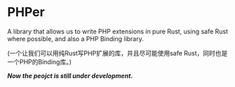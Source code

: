 # PHPer

A library that allows us to write PHP extensions in pure Rust, using safe Rust where possible, and also a PHP Binding library.

(一个让我们可以用纯Rust写PHP扩展的库，并且尽可能使用safe Rust，同时也是一个PHP的Binding库。)

***Now the peojct is still under development.***
